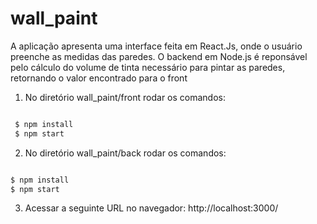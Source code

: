 # wall_paint

A aplicação apresenta uma interface feita em React.Js, onde o usuário preenche as medidas das paredes. 
O backend em Node.js é reponsável pelo cálculo do volume de tinta necessário para pintar as paredes, retornando o valor encontrado para o front

1. No diretório wall_paint/front rodar os comandos:
```bash

 $ npm install
 $ npm start

```
2. No diretório wall_paint/back rodar os comandos:
 ```bash

 $ npm install
 $ npm start

```
3. Acessar a seguinte URL no navegador:
http://localhost:3000/

